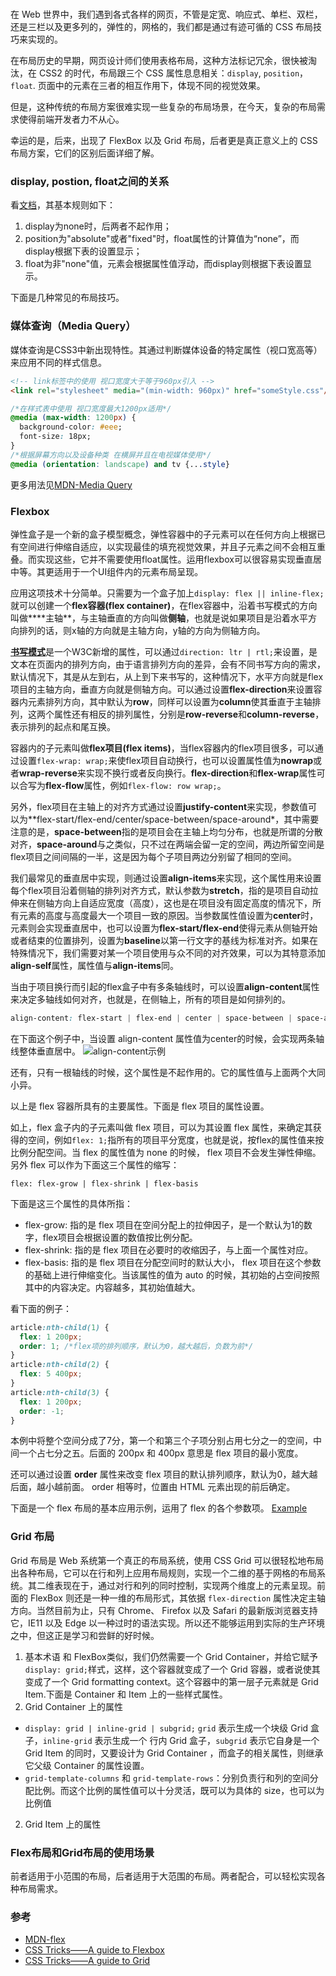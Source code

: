 #

在 Web 世界中，我们遇到各式各样的网页，不管是定宽、响应式、单栏、双栏，还是三栏以及更多列的，弹性的，网格的，我们都是通过有迹可循的 CSS 布局技巧来实现的。

在布局历史的早期，网页设计师们使用表格布局，这种方法标记冗余，很快被淘汰，在 CSS2 的时代，布局跟三个 CSS 属性息息相关：`display`, `position`，`float`. 页面中的元素在三者的相互作用下，体现不同的视觉效果。

但是，这种传统的布局方案很难实现一些复杂的布局场景，在今天，复杂的布局需求使得前端开发者力不从心。

幸运的是，后来，出现了 FlexBox 以及 Grid 布局，后者更是真正意义上的 CSS 布局方案，它们的区别后面详细了解。

### display, postion, float之间的关系

看[文档](https://www.w3.org/TR/CSS2/visuren.html#dis-pos-flo)，其基本规则如下：

1. display为none时，后两者不起作用；
2. position为"absolute"或者"fixed"时，float属性的计算值为“none”，而display根据下表的设置显示；
3. float为非"none"值，元素会根据属性值浮动，而display则根据下表设置显示。

下面是几种常见的布局技巧。

### 媒体查询（Media Query）

媒体查询是CSS3中新出现特性。其通过判断媒体设备的特定属性（视口宽高等）来应用不同的样式信息。

``` html
<!-- link标签中的使用 视口宽度大于等于960px引入 -->
<link rel="stylesheet" media="(min-width: 960px)" href="someStyle.css"/>
```

``` CSS
/*在样式表中使用 视口宽度最大1200px适用*/
@media (max-width: 1200px) {
  background-color: #eee;
  font-size: 18px;
}
/*根据屏幕方向以及设备种类 在横屏并且在电视媒体使用*/
@media (orientation: landscape) and tv {...style}
```

更多用法见[MDN-Media Query](https://developer.mozilla.org/zh-CN/docs/Web/Guide/CSS/Media_queries)

### Flexbox

弹性盒子是一个新的盒子模型概念，弹性容器中的子元素可以在任何方向上根据已有空间进行伸缩自适应，以实现最佳的填充视觉效果，并且子元素之间不会相互重叠。而实现这些，它并不需要使用float属性。运用flexbox可以很容易实现垂直居中等。其更适用于一个UI组件内的元素布局呈现。

应用这项技术十分简单。只需要为一个盒子加上`display: flex || inline-flex;`就可以创建一个**flex容器(flex container)**，在flex容器中，沿着书写模式的方向叫做****主轴**，与主轴垂直的方向叫做**侧轴**，也就是说如果项目是沿着水平方向排列的话，则x轴的方向就是主轴方向，y轴的方向为侧轴方向。

[**书写模式**](https://developer.mozilla.org/en-US/docs/Web/CSS/writing-mode)是一个W3C新增的属性，可以通过`direction: ltr | rtl;`来设置，是文本在页面内的排列方向，由于语言排列方向的差异，会有不同书写方向的需求，默认情况下，其是从左到右，从上到下来书写的，这种情况下，水平方向就是flex项目的主轴方向，垂直方向就是侧轴方向。可以通过设置**flex-direction**来设置容器内元素排列方向，其中默认为**row**，同样可以设置为**column**使其垂直于主轴排列，这两个属性还有相反的排列属性，分别是**row-reverse**和**column-reverse**，表示排列的起点和尾互换。

容器内的子元素叫做**flex项目(flex items)**，当flex容器内的flex项目很多，可以通过设置`flex-wrap: wrap;`来使flex项目自动换行，也可以设置属性值为**nowrap**或者**wrap-reverse**来实现不换行或者反向换行。**flex-direction**和**flex-wrap**属性可以合写为**flex-flow**属性，例如`flex-flow: row wrap;`。

另外，flex项目在主轴上的对齐方式通过设置**justify-content**来实现，参数值可以为**flex-start/flex-end/center/space-between/space-around*，其中需要注意的是，**space-between**指的是项目会在主轴上均匀分布，也就是所谓的分散对齐，**space-around**与之类似，只不过在两端会留一定的空间，两边所留空间是flex项目之间间隔的一半，这是因为每个子项目两边分别留了相同的空间。

我们最常见的垂直居中实现，则通过设置**align-items**来实现，这个属性用来设置每个flex项目沿着侧轴的排列对齐方式，默认参数为**stretch**，指的是项目自动拉伸来在侧轴方向上自适应宽度（高度），这也是在项目没有固定高度的情况下，所有元素的高度与高度最大一个项目一致的原因。当参数属性值设置为**center**时，元素则会实现垂直居中，也可以设置为**flex-start/flex-end**使得元素从侧轴开始或者结束的位置排列，设置为**baseline**以第一行文字的基线为标准对齐。如果在特殊情况下，我们需要对某一个项目使用与众不同的对齐效果，可以为其特意添加**align-self**属性，属性值与**align-items**同。

当由于项目换行而引起的flex盒子中有多条轴线时，可以设置**align-content**属性来决定多轴线如何对齐，也就是，在侧轴上，所有的项目是如何排列的。


``` css
align-content: flex-start | flex-end | center | space-between | space-around | stretch;
```
在下面这个例子中，当设置 align-content 属性值为center的时候，会实现两条轴线整体垂直居中。
![align-content示例](http://i4.buimg.com/567571/bcc17d2bfe96ccd2.png)

还有，只有一根轴线的时候，这个属性是不起作用的。它的属性值与上面两个大同小异。

以上是 flex 容器所具有的主要属性。下面是 flex 项目的属性设置。

如上，flex 盒子内的子元素叫做 flex 项目，可以为其设置 flex 属性，来确定其获得的空间，例如`flex: 1;`指所有的项目平分宽度，也就是说，按flex的属性值来按比例分配空间。当 flex 的属性值为 none 的时候， flex 项目不会发生弹性伸缩。另外 flex 可以作为下面这三个属性的缩写：

`flex: flex-grow | flex-shrink | flex-basis`

下面是这三个属性的具体所指：
- flex-grow: 指的是 flex 项目在空间分配上的拉伸因子，是一个默认为1的数字，flex项目会根据设置的数值按比例分配。
- flex-shrink: 指的是 flex 项目在必要时的收缩因子，与上面一个属性对应。
- flex-basis: 指的是 flex 项目在分配空间时的默认大小， flex 项目在这个参数的基础上进行伸缩变化。当该属性的值为 auto 的时候，其初始的占空间按照其中的内容决定。内容越多，其初始值越大。

看下面的例子：

```css
article:nth-child(1) {
  flex: 1 200px;
  order: 1; /*flex项的排列顺序，默认为0，越大越后，负数为前*/
}
article:nth-child(2) {
  flex: 5 400px;
}
article:nth-child(3) {
  flex: 1 200px;
  order: -1;  
}
```

本例中将整个空间分成了7分，第一个和第三个子项分别占用七分之一的空间，中间一个占七分之五。后面的 200px 和 400px 意思是 flex 项目的最小宽度。

还可以通过设置 **order** 属性来改变 flex 项目的默认排列顺序，默认为0，越大越后面，越小越前面。 order 相等时，位置由 HTML 元素出现的前后确定。

下面是一个 flex 布局的基本应用示例，运用了 flex 的各个参数项。
[Example](http://codepen.io/fanyj1994/full/eWOaZG)

### Grid 布局
Grid 布局是 Web 系统第一个真正的布局系统，使用 CSS Grid 可以很轻松地布局出各种布局，它可以在行和列上应用布局规则，实现一个二维的基于网格的布局系统。其二维表现在于，通过对行和列的同时控制，实现两个维度上的元素呈现。前面的 FlexBox 则还是一种一维的布局形式，其依据 `flex-direction` 属性决定主轴方向。当然目前为止，只有 Chrome、 Firefox 以及 Safari 的最新版浏览器支持它，IE11 以及 Edge 以一种过时的语法实现。所以还不能够运用到实际的生产环境之中，但这正是学习和尝鲜的好时候。

1. 基本术语
和 FlexBox类似，我们仍然需要一个 Grid Container，并给它赋予 `display: grid;`样式，这样，这个容器就变成了一个 Grid 容器，或者说使其变成了一个 Grid formatting context。这个容器中的第一层子元素就是 Grid Item.下面是 Container 和 Item 上的一些样式属性。
 1. Grid Container 上的属性
  - `display: grid | inline-grid | subgrid;` `grid` 表示生成一个块级 Grid 盒子，`inline-grid` 表示生成一个 行内 Grid 盒子，`subgrid` 表示它自身是一个 Grid Item 的同时，又要设计为 Grid Container ，而盒子的相关属性，则继承它父级 Container 的属性设置。
  - `grid-template-columns` 和 `grid-template-rows`：分别负责行和列的空间分配比例。而这个比例的属性值可以十分灵活，既可以为具体的 size，也可以为比例值
  2. Grid Item 上的属性



### Flex布局和Grid布局的使用场景

前者适用于小范围的布局，后者适用于大范围的布局。两者配合，可以轻松实现各种布局需求。

### 参考

- [MDN-flex](https://developer.mozilla.org/zh-CN/docs/Learn/CSS/CSS_layout/Flexbox)
- [CSS Tricks——A guide to Flexbox](https://css-tricks.com/snippets/css/a-guide-to-flexbox/)
- [CSS Tricks——A guide to Grid](https://css-tricks.com/snippets/css/complete-guide-grid/)
